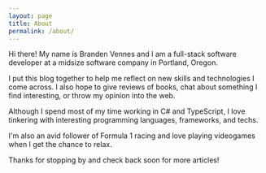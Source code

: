 ```yaml
---
layout: page
title: About
permalink: /about/
---
```


Hi there! My name is Branden Vennes and I am a full-stack software developer at a midsize software company in Portland, Oregon.

I put this blog together to help me reflect on new skills and technologies I come across. I also hope to give reviews of books, chat about something I find interesting, or throw my opinion into the web.

Although I spend most of my time working in C# and TypeScript, I love tinkering with interesting programming languages, frameworks, and techs.

I'm also an avid follower of Formula 1 racing and love playing videogames when I get the chance to relax.

Thanks for stopping by and check back soon for more articles!
